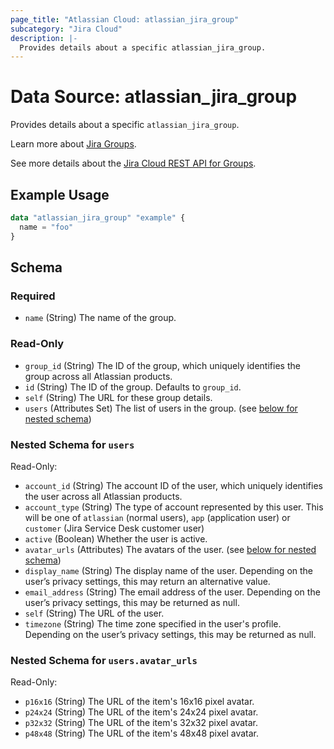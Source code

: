 ```yaml
---
page_title: "Atlassian Cloud: atlassian_jira_group"
subcategory: "Jira Cloud"
description: |-
  Provides details about a specific atlassian_jira_group.
---
```


# Data Source: atlassian_jira_group

Provides details about a specific `atlassian_jira_group`.

Learn more about [Jira Groups](https://support.atlassian.com/user-management/docs/create-and-update-groups/).

See more details about the [Jira Cloud REST API for Groups](https://developer.atlassian.com/cloud/jira/platform/rest/v3/api-group-groups/#api-group-groups).

## Example Usage

```terraform
data "atlassian_jira_group" "example" {
  name = "foo"
}
```

<!-- schema generated by tfplugindocs -->
## Schema

### Required

- `name` (String) The name of the group.

### Read-Only

- `group_id` (String) The ID of the group, which uniquely identifies the group across all Atlassian products.
- `id` (String) The ID of the group. Defaults to `group_id`.
- `self` (String) The URL for these group details.
- `users` (Attributes Set) The list of users in the group. (see [below for nested schema](#nestedatt--users))

<a id="nestedatt--users"></a>
### Nested Schema for `users`

Read-Only:

- `account_id` (String) The account ID of the user, which uniquely identifies the user across all Atlassian products.
- `account_type` (String) The type of account represented by this user. This will be one of `atlassian` (normal users), `app` (application user) or `customer` (Jira Service Desk customer user)
- `active` (Boolean) Whether the user is active.
- `avatar_urls` (Attributes) The avatars of the user. (see [below for nested schema](#nestedatt--users--avatar_urls))
- `display_name` (String) The display name of the user. Depending on the user’s privacy settings, this may return an alternative value.
- `email_address` (String) The email address of the user. Depending on the user’s privacy settings, this may be returned as null.
- `self` (String) The URL of the user.
- `timezone` (String) The time zone specified in the user's profile. Depending on the user’s privacy settings, this may be returned as null.

<a id="nestedatt--users--avatar_urls"></a>
### Nested Schema for `users.avatar_urls`

Read-Only:

- `p16x16` (String) The URL of the item's 16x16 pixel avatar.
- `p24x24` (String) The URL of the item's 24x24 pixel avatar.
- `p32x32` (String) The URL of the item's 32x32 pixel avatar.
- `p48x48` (String) The URL of the item's 48x48 pixel avatar.
